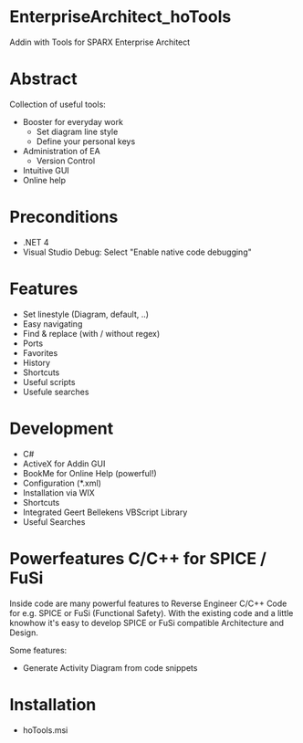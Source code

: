 # EnterpriseArchitect_hoTools
Addin with Tools for SPARX Enterprise Architect

# Abstract #
Collection of useful tools:

- Booster for everyday work
  - Set diagram line style 
  - Define your personal keys
- Administration of EA
  - Version Control 
- Intuitive GUI
- Online help

# Preconditions
- .NET 4
- Visual Studio Debug: Select "Enable native code debugging"


# Features #
- Set linestyle (Diagram, default, ..)
- Easy navigating
- Find & replace (with / without regex)
- Ports
- Favorites
- History
- Shortcuts
- Useful scripts
- Usefule searches

# Development #
- C#
- ActiveX for Addin GUI
- BookMe for Online Help (powerful!)
- Configuration (*.xml)
- Installation via WIX
- Shortcuts
- Integrated Geert Bellekens VBScript Library
- Useful Searches

# Powerfeatures C/C++ for SPICE / FuSi #
Inside code are many powerful features to Reverse Engineer C/C++ Code for e.g. SPICE or FuSi (Functional Safety). With the existing code and a little knowhow it's easy to develop SPICE or FuSi compatible Architecture and Design.

Some features:
- Generate Activity Diagram from code snippets

# Installation #
- hoTools.msi




